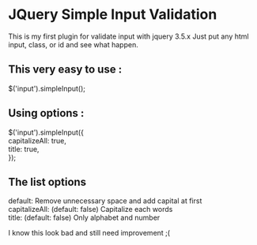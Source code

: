 # JQuery Simple Input Validation

This is my first plugin for validate input with jquery 3.5.x
Just put any html input, class, or id and see what happen.

## This very easy to use :
$('input').simpleInput();

## Using options :
$('input').simpleInput({<br>
	capitalizeAll: true,<br>
	title: true,<br>
});

## The list options 
default: Remove unnecessary space and add capital at first<br>
capitalizeAll: (default: false) Capitalize each words<br>
title: (default: false) Only alphabet and number<br>

I know this look bad and still need improvement ;(
